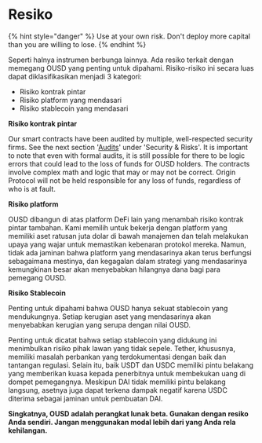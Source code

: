 # Resiko

{% hint style="danger" %}
Use at your own risk. Don't deploy more capital than you are willing to lose.
{% endhint %}

Seperti halnya instrumen berbunga lainnya. Ada resiko terkait dengan memegang OUSD yang penting untuk dipahami. Risiko-risiko ini secara luas dapat diklasifikasikan menjadi 3 kategori:

* Risiko kontrak pintar
* Risiko platform yang mendasari
* Risiko stablecoin yang mendasari

**Risiko kontrak pintar**

Our smart contracts have been audited by multiple, well-respected security firms. See the next section '[Audits](https://app.gitbook.com/@originprotocol/s/ousd/~/drafts/-MPntMcl6Yx7uv_RRwkV/security-and-risks/audits)' under 'Security & Risks'. It is important to note that even with formal audits, it is still possible for there to be logic errors that could lead to the loss of funds for OUSD holders. The contracts involve complex math and logic that may or may not be correct. Origin Protocol will not be held responsible for any loss of funds, regardless of who is at fault.

**Risiko platform**

OUSD dibangun di atas platform DeFi lain yang menambah risiko kontrak pintar tambahan. Kami memilih untuk bekerja dengan platform yang memiliki aset ratusan juta dolar di bawah manajemen dan telah melakukan upaya yang wajar untuk memastikan kebenaran protokol mereka. Namun, tidak ada jaminan bahwa platform yang mendasarinya akan terus berfungsi sebagaimana mestinya, dan kegagalan dalam strategi yang mendasarinya kemungkinan besar akan menyebabkan hilangnya dana bagi para pemegang OUSD.

**Risiko Stablecoin**

Penting untuk dipahami bahwa OUSD hanya sekuat stablecoin yang mendukungnya. Setiap kerugian aset yang mendasarinya akan menyebabkan kerugian yang serupa dengan nilai OUSD.

Penting untuk dicatat bahwa setiap stablecoin yang didukung ini menimbulkan risiko pihak lawan yang tidak sepele. Tether, khususnya, memiliki masalah perbankan yang terdokumentasi dengan baik dan tantangan regulasi. Selain itu, baik USDT dan USDC memiliki pintu belakang yang memberikan kuasa kepada penerbitnya untuk membekukan uang di dompet pemegangnya. Meskipun DAI tidak memiliki pintu belakang langsung, asetnya juga dapat terkena dampak negatif karena USDC diterima sebagai jaminan untuk pembuatan DAI.

**Singkatnya, OUSD adalah perangkat lunak beta. Gunakan dengan resiko Anda sendiri. Jangan menggunakan modal lebih dari yang Anda rela kehilangan.**







